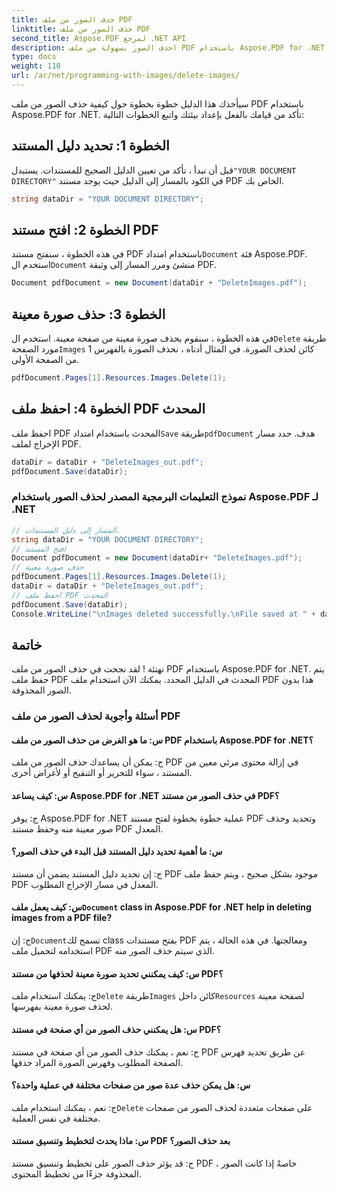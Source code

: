 ```yaml
---
title: حذف الصور من ملف PDF
linktitle: حذف الصور من ملف PDF
second_title: Aspose.PDF لمرجع .NET API
description: احذف الصور بسهولة من ملف PDF باستخدام Aspose.PDF for .NET.
type: docs
weight: 110
url: /ar/net/programming-with-images/delete-images/
---
```

سيأخذك هذا الدليل خطوة بخطوة حول كيفية حذف الصور من ملف PDF باستخدام Aspose.PDF for .NET. تأكد من قيامك بالفعل بإعداد بيئتك واتبع الخطوات التالية:

## الخطوة 1: تحديد دليل المستند

 قبل أن تبدأ ، تأكد من تعيين الدليل الصحيح للمستندات. يستبدل`"YOUR DOCUMENT DIRECTORY"` في الكود بالمسار إلى الدليل حيث يوجد مستند PDF الخاص بك.

```csharp
string dataDir = "YOUR DOCUMENT DIRECTORY";
```

## الخطوة 2: افتح مستند PDF

في هذه الخطوة ، سنفتح مستند PDF باستخدام امتداد`Document` فئة Aspose.PDF. استخدم ال`Document` منشئ ومرر المسار إلى وثيقة PDF.

```csharp
Document pdfDocument = new Document(dataDir + "DeleteImages.pdf");

```

## الخطوة 3: حذف صورة معينة

 في هذه الخطوة ، سنقوم بحذف صورة معينة من صفحة معينة. استخدم ال`Delete` طريقة مورد الصفحة`Images` كائن لحذف الصورة. في المثال أدناه ، نحذف الصورة بالفهرس 1 من الصفحة الأولى.

```csharp
pdfDocument.Pages[1].Resources.Images.Delete(1);
```

## الخطوة 4: احفظ ملف PDF المحدث

 احفظ ملف PDF المحدث باستخدام امتداد`Save` طريقة`pdfDocument` هدف. حدد مسار الإخراج لملف PDF.

```csharp
dataDir = dataDir + "DeleteImages_out.pdf";
pdfDocument.Save(dataDir);
```

### نموذج التعليمات البرمجية المصدر لحذف الصور باستخدام Aspose.PDF لـ .NET 
```csharp
// المسار إلى دليل المستندات.
string dataDir = "YOUR DOCUMENT DIRECTORY";
// افتح المستند
Document pdfDocument = new Document(dataDir+ "DeleteImages.pdf");
// حذف صورة معينة
pdfDocument.Pages[1].Resources.Images.Delete(1);
dataDir = dataDir + "DeleteImages_out.pdf";
// احفظ ملف PDF المحدث
pdfDocument.Save(dataDir);
Console.WriteLine("\nImages deleted successfully.\nFile saved at " + dataDir); 
```

## خاتمة

تهنئة ! لقد نجحت في حذف الصور من ملف PDF باستخدام Aspose.PDF for .NET. يتم حفظ ملف PDF المحدث في الدليل المحدد. يمكنك الآن استخدام ملف PDF هذا بدون الصور المحذوفة.

### أسئلة وأجوبة لحذف الصور من ملف PDF

#### س: ما هو الغرض من حذف الصور من ملف PDF باستخدام Aspose.PDF for .NET؟

ج: يمكن أن يساعدك حذف الصور من ملف PDF في إزالة محتوى مرئي معين من المستند ، سواء للتحرير أو التنقيح أو لأغراض أخرى.

#### س: كيف يساعد Aspose.PDF for .NET في حذف الصور من مستند PDF؟

ج: يوفر Aspose.PDF for .NET عملية خطوة بخطوة لفتح مستند PDF وتحديد وحذف صور معينة منه وحفظ مستند PDF المعدل.

#### س: ما أهمية تحديد دليل المستند قبل البدء في حذف الصور؟

ج: إن تحديد دليل المستند يضمن أن مستند PDF موجود بشكل صحيح ، ويتم حفظ ملف PDF المعدل في مسار الإخراج المطلوب.

####  س: كيف يعمل ملف`Document` class in Aspose.PDF for .NET help in deleting images from a PDF file?

 ج: إن`Document`تسمح لك class بفتح مستندات PDF ومعالجتها. في هذه الحالة ، يتم استخدامه لتحميل ملف PDF الذي سيتم حذف الصور منه.

#### س: كيف يمكنني تحديد صورة معينة لحذفها من مستند PDF؟

ج: يمكنك استخدام ملف`Delete` طريقة`Images` كائن داخل`Resources` لصفحة معينة لحذف صورة معينة بفهرسها.

#### س: هل يمكنني حذف الصور من أي صفحة في مستند PDF؟

ج: نعم ، يمكنك حذف الصور من أي صفحة في مستند PDF عن طريق تحديد فهرس الصفحة المطلوب وفهرس الصورة المراد حذفها.

#### س: هل يمكن حذف عدة صور من صفحات مختلفة في عملية واحدة؟

 ج: نعم ، يمكنك استخدام ملف`Delete` على صفحات متعددة لحذف الصور من صفحات مختلفة في نفس العملية.

#### س: ماذا يحدث لتخطيط وتنسيق مستند PDF بعد حذف الصور؟

ج: قد يؤثر حذف الصور على تخطيط وتنسيق مستند PDF ، خاصةً إذا كانت الصور المحذوفة جزءًا من تخطيط المحتوى.